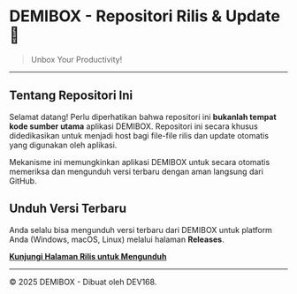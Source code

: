 
# DEMIBOX - Repositori Rilis & Update 🔄 

> Unbox Your Productivity!

---

## Tentang Repositori Ini

Selamat datang! Perlu diperhatikan bahwa repositori ini **bukanlah tempat kode sumber utama** aplikasi DEMIBOX. Repositori ini secara khusus didedikasikan untuk menjadi host bagi file-file rilis dan update otomatis yang digunakan oleh aplikasi.

Mekanisme ini memungkinkan aplikasi DEMIBOX untuk secara otomatis memeriksa dan mengunduh versi terbaru dengan aman langsung dari GitHub.

## Unduh Versi Terbaru

Anda selalu bisa mengunduh versi terbaru dari DEMIBOX untuk platform Anda (Windows, macOS, Linux) melalui halaman **Releases**.

**[Kunjungi Halaman Rilis untuk Mengunduh](https://github.com/cloudocean32/demibox-updated/releases)**

---

&copy; 2025 DEMIBOX - Dibuat oleh DEV168.

